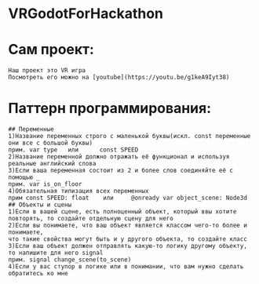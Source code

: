 # VRGodotForHackathon

# Сам проект:
	Наш проект это VR игра
 	Посмотреть его можно на [youtube](https://youtu.be/g1keA9Iyt38)
 
# Паттерн программирования:
	## Переменные
	1)Название переменных строго с маленькой буквы(искл. const переменные они все с большой буквы)
	прим. var type   или      const SPEED
	2)Название переменной должно отражать её функционал и используя реальные английский слова
	3)Если ваша переменная состоит из 2 и более слов соединяйте её с помощью _
	прим. var is_on_floor
	4)Обязательная типизация всех переменных
	прим const SPEED: float    или     @onready var object_scene: Node3d
	## Объекты и сцены
	1)Если в вашей сцене, есть полноценный объект, который ввы хотите повторять, то создайте отдельную сцену для него
	2)Если вы понимаете, что ваш объект является классом чего-то более и понимаете,
	что такие свойства могут быть и у другого объекта, то создайте класс
	3)Если ваш объект должен отправлять какую-то логику другому объекту, то напишите для него signal
	прим. signal change_scene(to_scene)
	4)Если у вас ступор в логике или в понимании, что вам нужно сделать обратитесь ко мне


